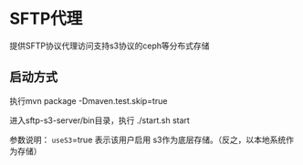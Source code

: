 # SFTP代理
提供SFTP协议代理访问支持s3协议的ceph等分布式存储
## 启动方式
执行mvn package -Dmaven.test.skip=true

进入sftp-s3-server/bin目录，执行 ./start.sh start

参数说明：
`useS3`=true 表示该用户启用 s3作为底层存储。（反之，以本地系统作为存储）
